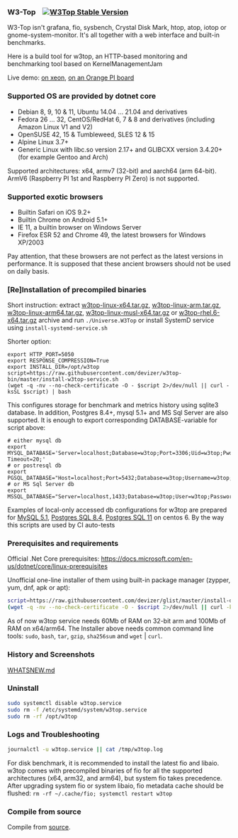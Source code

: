 ### W3-Top &nbsp;&nbsp;&nbsp;[![W3Top Stable Version](https://img.shields.io/github/v/release/devizer/KernelManagementLab?label=Stable)](https://github.com/devizer/w3top-bin/blob/master/README.md#reinstallation-of-precompiled-binaries)

W3-Top isn't grafana, fio, sysbench, Crystal Disk Mark, htop, atop, iotop or gnome-system-monitor. It's all together with a web interface and built-in benchmarks.

Here is a build tool for w3top, an HTTP-based monitoring and benchmarking tool based on KernelManagementJam

Live demo: [on xeon](http://xeon.devizer.top), [on an Orange PI board](http://pi.devizer.top)

### Supported OS are provided by dotnet core
- Debian 8, 9, 10 & 11, Ubuntu 14.04 ... 21.04 and derivatives
- Fedora 26 ... 32, CentOS/RedHat 6, 7 & 8 and derivatives (including Amazon Linux V1 and V2)
- OpenSUSE 42, 15 & Tumbleweed, SLES 12 & 15
- Alpine Linux 3.7+
- Generic Linux with libc.so version 2.17+ and GLIBCXX version 3.4.20+ (for example Gentoo and Arch)

Supported architectures: x64, armv7 (32-bit) and aarch64 (arm 64-bit). ArmV6 (Raspberry PI 1st and Raspberry PI Zero) is not supported.

### Supported exotic browsers
- Builtin Safari on iOS 9.2+
- Builtin Chrome on Android 5.1+
- IE 11, a builtin browser on Windows Server
- Firefox ESR 52 and Chrome 49, the latest browsers for Windows XP/2003

Pay attention, that these browsers are not perfect as the latest versions in performance. It is supposed that these ancient browsers should not be used on daily basis.

### [Re]Installation of precompiled binaries
Short instruction: extract 
[w3top-linux-x64.tar.gz](https://raw.githubusercontent.com/devizer/w3top-bin/master/public/w3top-linux-x64.tar.gz),
[w3top-linux-arm.tar.gz](https://raw.githubusercontent.com/devizer/w3top-bin/master/public/w3top-linux-arm.tar.gz), 
[w3top-linux-arm64.tar.gz](https://raw.githubusercontent.com/devizer/w3top-bin/master/public/w3top-linux-arm64.tar.gz), 
[w3top-linux-musl-x64.tar.gz](https://raw.githubusercontent.com/devizer/w3top-bin/master/public/w3top-linux-musl-x64.tar.gz) or
[w3top-rhel.6-x64.tar.gz](https://raw.githubusercontent.com/devizer/w3top-bin/master/public/w3top-rhel.6-x64.tar.gz) archive 
and run `./Universe.W3Top` or install SystemD service using `install-systemd-service.sh`


Shorter option:
```
export HTTP_PORT=5050
export RESPONSE_COMPRESSION=True
export INSTALL_DIR=/opt/w3top
script=https://raw.githubusercontent.com/devizer/w3top-bin/master/install-w3top-service.sh
(wget -q -nv --no-check-certificate -O - $script 2>/dev/null || curl -ksSL $script) | bash
```

This configures storage for benchmark and metrics history using sqlite3 database.
In addition, Postgres 8.4+, mysql 5.1+ and MS Sql Server are also supported. It is enough to export corresponding DATABASE-variable for script above:

```
# either mysql db
export MYSQL_DATABASE='Server=localhost;Database=w3top;Port=3306;Uid=w3top;Pwd="D0tN3t;42";Connect Timeout=20;'
# or postresql db
export PGSQL_DATABASE="Host=localhost;Port=5432;Database=w3top;Username=w3top;Password=pass;Timeout=15;"
# or MS Sql Server db
export MSSQL_DATABASE="Server=localhost,1433;Database=w3top;User=w3top;Password=pass;"
```

Examples of local-only accessed db configurations for w3top are prepared for 
[MySQL 5.1](https://raw.githubusercontent.com/devizer/w3top-bin/master/tests/mysql-5.1-on-centos-6.sh), 
[Postgres SQL 8.4](https://raw.githubusercontent.com/devizer/w3top-bin/master/tests/postres-8.4-on-centos-6.sh), 
[Postgres SQL 11](https://raw.githubusercontent.com/devizer/w3top-bin/master/tests/postres-11-on-centos-6.sh) 
on centos 6. By the way this scripts are used by CI auto-tests


### Prerequisites and requirements
Official .Net Core prerequisites: https://docs.microsoft.com/en-us/dotnet/core/linux-prerequisites

Unofficial one-line installer of them using built-in package manager (zypper, yum, dnf, apk or apt):
```bash
script=https://raw.githubusercontent.com/devizer/glist/master/install-dotnet-dependencies.sh;
(wget -q -nv --no-check-certificate -O - $script 2>/dev/null || curl -ksSL $script) | bash
```

As of now w3top service needs 60Mb of RAM on 32-bit arm and 100Mb of RAM on x64/arm64.
The Installer above needs common command line tools: `sudo`, `bash`, `tar`, `gzip`, `sha256sum` and `wget` | `curl`.

### History and Screenshots
[WHATSNEW.md](https://github.com/devizer/KernelManagementLab/blob/master/WHATSNEW.md)

### Uninstall
```bash
sudo systemctl disable w3top.service
sudo rm -f /etc/systemd/system/w3top.service 
sudo rm -rf /opt/w3top
```

### Logs and Troubleshooting
```bash
journalctl -u w3top.service || cat /tmp/w3top.log
```

For disk benchmark, it is recommended to install the latest fio and libaio. w3top comes with precompiled binaries of fio for all the supported architectures (x64, arm32, and arm64), but system fio takes precedence. After upgrading system fio or system libaio, fio metadata cache should be flushed: ``rm -rf ~/.cache/fio; systemctl restart w3top``

### Compile from source
Compile from [source](https://github.com/devizer/KernelManagementLab#install-from-source).
